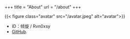 +++
title = "About"
url = "/about"
+++


{{< figure class="avatar" src="/avatar.jpeg" alt="avatar">}}

* ID：倾旋 / Rvn0xsy
* [GitHub](https://github.com/Rvn0xsy/).

